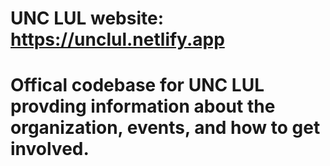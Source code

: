 # UNC LUL website: https://unclul.netlify.app

# Offical codebase for UNC LUL provding information about the organization, events, and how to get involved.

